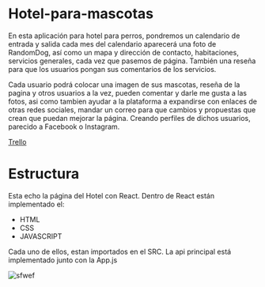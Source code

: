 # Hotel-para-mascotas
En esta aplicación para hotel para perros, pondremos un calendario de entrada y salida cada mes del calendario aparecerá una foto de RandomDog, así como un mapa y dirección de contacto, habitaciones, servicios generales, cada vez que pasemos de página. También una reseña para que los usuarios pongan sus comentarios de los servicios. 

Cada usuario podrá colocar una imagen de sus mascotas, reseña de la pagina y otros usuarios a la vez, pueden comentar y darle me gusta a las fotos, asi como tambien ayudar a la plataforma a expandirse con enlaces de otras redes sociales, mandar un correo para que cambios y propuestas que crean que puedan mejorar la página. Creando perfiles de dichos usuarios, parecido a Facebook o Instagram.

[Trello](https://trello.com/b/SsgVdQLP/hotel-para-mascotas)

# Estructura

Esta echo la página del Hotel con React. Dentro de React están implementado el:
- HTML
- CSS
- JAVASCRIPT

Cada uno de ellos, estan importados en el SRC.
La api principal está implementado junto con la App.js

![sfwef](https://user-images.githubusercontent.com/56442937/110205491-7b9d1700-7e78-11eb-9510-05b79cbf5cc9.png)




